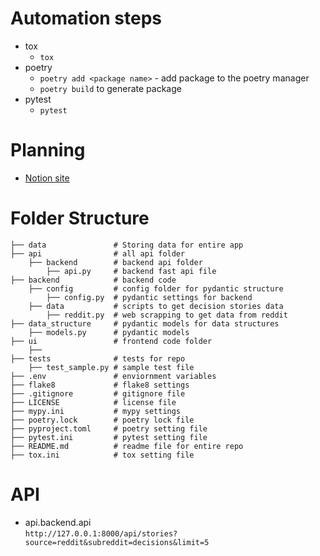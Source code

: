 # Automation steps
* tox
  * `tox`
* poetry
  * `poetry add <package name>` - add package to the poetry manager
  * `poetry build` to generate package
* pytest
  * `pytest`

# Planning
* [Notion site](https://www.notion.so/panzoto/12d889efe8c280d98b68ef6c6ce2293a?v=12d889efe8c281a1a45a000c80a63373)

# Folder Structure
```
├── data               # Storing data for entire app
├── api                # all api folder
    ├── backend        # backend api folder
        ├── api.py     # backend fast api file
├── backend            # backend code 
    ├── config         # config folder for pydantic structure
        ├── config.py  # pydantic settings for backend
    ├── data           # scripts to get decision stories data
        ├── reddit.py  # web scrapping to get data from reddit
├── data_structure     # pydantic models for data structures
    ├── models.py      # pydantic models
├── ui                 # frontend code folder
    ├── 
├── tests              # tests for repo
    ├── test_sample.py # sample test file
├── .env               # enviornment variables
├── flake8             # flake8 settings
├── .gitignore         # gitignore file
├── LICENSE            # license file
├── mypy.ini           # mypy settings
├── poetry.lock        # poetry lock file
├── pyproject.toml     # poetry setting file
├── pytest.ini         # pytest setting file
├── README.md          # readme file for entire repo
├── tox.ini            # tox setting file
```

# API
* api.backend.api  
`http://127.0.0.1:8000/api/stories?source=reddit&subreddit=decisions&limit=5`